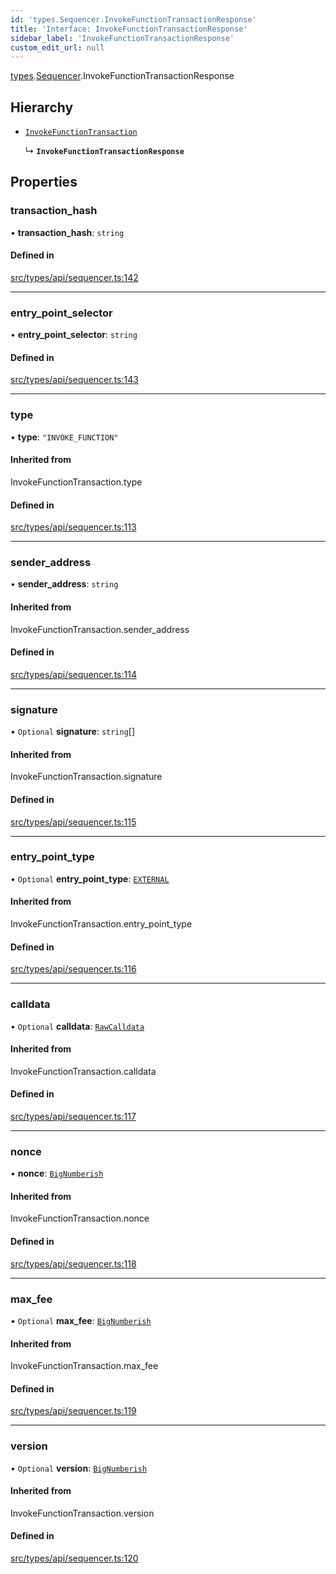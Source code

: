 ```yaml
---
id: 'types.Sequencer.InvokeFunctionTransactionResponse'
title: 'Interface: InvokeFunctionTransactionResponse'
sidebar_label: 'InvokeFunctionTransactionResponse'
custom_edit_url: null
---
```


[types](../namespaces/types.md).[Sequencer](../namespaces/types.Sequencer.md).InvokeFunctionTransactionResponse

## Hierarchy

- [`InvokeFunctionTransaction`](../namespaces/types.Sequencer.md#invokefunctiontransaction)

  ↳ **`InvokeFunctionTransactionResponse`**

## Properties

### transaction_hash

• **transaction_hash**: `string`

#### Defined in

[src/types/api/sequencer.ts:142](https://github.com/starknet-io/starknet.js/blob/v5.14.1/src/types/api/sequencer.ts#L142)

---

### entry_point_selector

• **entry_point_selector**: `string`

#### Defined in

[src/types/api/sequencer.ts:143](https://github.com/starknet-io/starknet.js/blob/v5.14.1/src/types/api/sequencer.ts#L143)

---

### type

• **type**: `"INVOKE_FUNCTION"`

#### Inherited from

InvokeFunctionTransaction.type

#### Defined in

[src/types/api/sequencer.ts:113](https://github.com/starknet-io/starknet.js/blob/v5.14.1/src/types/api/sequencer.ts#L113)

---

### sender_address

• **sender_address**: `string`

#### Inherited from

InvokeFunctionTransaction.sender_address

#### Defined in

[src/types/api/sequencer.ts:114](https://github.com/starknet-io/starknet.js/blob/v5.14.1/src/types/api/sequencer.ts#L114)

---

### signature

• `Optional` **signature**: `string`[]

#### Inherited from

InvokeFunctionTransaction.signature

#### Defined in

[src/types/api/sequencer.ts:115](https://github.com/starknet-io/starknet.js/blob/v5.14.1/src/types/api/sequencer.ts#L115)

---

### entry_point_type

• `Optional` **entry_point_type**: [`EXTERNAL`](../enums/types.EntryPointType.md#external)

#### Inherited from

InvokeFunctionTransaction.entry_point_type

#### Defined in

[src/types/api/sequencer.ts:116](https://github.com/starknet-io/starknet.js/blob/v5.14.1/src/types/api/sequencer.ts#L116)

---

### calldata

• `Optional` **calldata**: [`RawCalldata`](../namespaces/types.md#rawcalldata)

#### Inherited from

InvokeFunctionTransaction.calldata

#### Defined in

[src/types/api/sequencer.ts:117](https://github.com/starknet-io/starknet.js/blob/v5.14.1/src/types/api/sequencer.ts#L117)

---

### nonce

• **nonce**: [`BigNumberish`](../namespaces/types.md#bignumberish)

#### Inherited from

InvokeFunctionTransaction.nonce

#### Defined in

[src/types/api/sequencer.ts:118](https://github.com/starknet-io/starknet.js/blob/v5.14.1/src/types/api/sequencer.ts#L118)

---

### max_fee

• `Optional` **max_fee**: [`BigNumberish`](../namespaces/types.md#bignumberish)

#### Inherited from

InvokeFunctionTransaction.max_fee

#### Defined in

[src/types/api/sequencer.ts:119](https://github.com/starknet-io/starknet.js/blob/v5.14.1/src/types/api/sequencer.ts#L119)

---

### version

• `Optional` **version**: [`BigNumberish`](../namespaces/types.md#bignumberish)

#### Inherited from

InvokeFunctionTransaction.version

#### Defined in

[src/types/api/sequencer.ts:120](https://github.com/starknet-io/starknet.js/blob/v5.14.1/src/types/api/sequencer.ts#L120)
